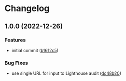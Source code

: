 # Changelog

## 1.0.0 (2022-12-26)


### Features

* initial commit ([b1612c5](https://github.com/taylorhoward92/find-fireworks/commit/b1612c5e19bd5742ce9727f630058160cf19e169))


### Bug Fixes

* use single URL for input to Lighthouse audit ([dc48b20](https://github.com/taylorhoward92/find-fireworks/commit/dc48b2086b97df2d6fa5272c8d8d68e25fe1665d))
